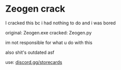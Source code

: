 # Zeogen  crack
I cracked this bc i had nothing to do and i was bored

original: Zeogen.exe
cracked: Zeogen.py


im not responsible for what u do with this

also shit's outdated asf

use: [discord.gg/storecards](https://discord.gg/storecards)
